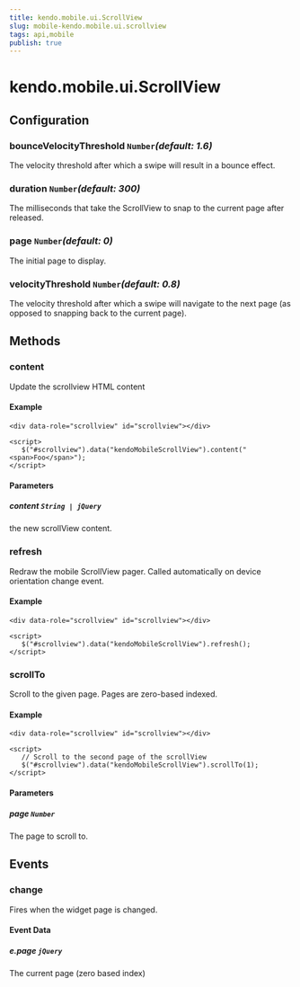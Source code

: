 ```yaml
---
title: kendo.mobile.ui.ScrollView
slug: mobile-kendo.mobile.ui.scrollview
tags: api,mobile
publish: true
---
```


# kendo.mobile.ui.ScrollView

## Configuration

### bounceVelocityThreshold `Number`*(default: 1.6)*

 The velocity threshold after which a swipe will result in a bounce effect.

### duration `Number`*(default: 300)*

 The milliseconds that take the ScrollView to snap to the current page after released.

### page `Number`*(default: 0)*

 The initial page to display.

### velocityThreshold `Number`*(default: 0.8)*

 The velocity threshold after which a swipe will navigate to the next page (as opposed to snapping back to the current page).

## Methods

### content

Update the scrollview HTML content

#### Example

    <div data-role="scrollview" id="scrollview"></div>
    
    <script>
       $("#scrollview").data("kendoMobileScrollView").content("<span>Foo</span>");
    </script>

#### Parameters

##### content `String | jQuery`

the new scrollView content.

### refresh

Redraw the mobile ScrollView pager. Called automatically on device orientation change event.

#### Example

    <div data-role="scrollview" id="scrollview"></div>
    
    <script>
       $("#scrollview").data("kendoMobileScrollView").refresh();
    </script>

### scrollTo

Scroll to the given page. Pages are zero-based indexed.

#### Example

    <div data-role="scrollview" id="scrollview"></div>
    
    <script>
       // Scroll to the second page of the scrollView
       $("#scrollview").data("kendoMobileScrollView").scrollTo(1);
    </script>

#### Parameters

##### page `Number`

The page to scroll to.

## Events

### change

Fires when the widget page is changed.

#### Event Data

##### e.page `jQuery`

The current page (zero based index)
